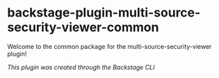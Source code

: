 # backstage-plugin-multi-source-security-viewer-common

Welcome to the common package for the multi-source-security-viewer plugin!

_This plugin was created through the Backstage CLI_
